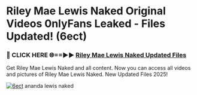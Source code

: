 # Riley Mae Lewis Naked Original Videos 0nlyFans Leaked - Files Updated! (6ect)

<h3>🔴 CLICK HERE 🌐==►► <a href="https://tinyurl.com/up5wt9bj" rel="nofollow">Riley Mae Lewis Naked Updated Files</a></h3>

Get Riley Mae Lewis Naked and all content. Now you can access all videos and pictures of Riley Mae Lewis Naked. New Updated Files 2025!

[![6ect](https://i.imgur.com/ABiUzMV.gif)](https://tinyurl.com/up5wt9bj)
ananda lewis naked